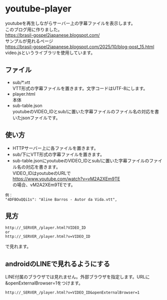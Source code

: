 # youtube-player
youtubeを再生しながらサーバー上の字幕ファイルを表示します。  
このブログ用に作りました。  
https://brasil-gospel2japanese.blogspot.com/  
サンプルが見れるページ  
https://brasil-gospel2japanese.blogspot.com/2025/10/blog-post_15.html  
video.jsというライブラリを使用しています。
## ファイル
- sub/*.vtt  
VTT形式の字幕ファイルを置きます。文字コードはUTF-8にします。
- player.html  
本体
- sub-table.json  
youtubeのVIDEO_IDとsub/に置いた字幕ファイルのファイル名の対応を書いたjsonファイルです。  

## 使い方
- HTTPサーバー上に各ファイルを置きます。
- sub/下にVTT形式の字幕ファイルを置きます。
- sub-table.jsonにyoutubeのVIDEO_IDとsub/に置いた字幕ファイルのファイル名の対応を書きます。  
VIDEO_IDはyoutubeのURLで  
https://www.youtube.com/watch?v=vM2A2XEm9TE  
の場合、vM2A2XEm9TEです。
```
例：
"4DFBOuQQi1s": "Aline Barros - Autor da Vida.vtt",
```

## 見方
```
http://_SERVER_/player.html?VIDEO_ID  
or
http://_SERVER_/player.html?v=VIDEO_ID  
```
で見れます。    

## androidのLINEで見れるようにする
LINE付属のブラウザでは見れません。外部ブラウザを指定します。URLに&openExternalBrowser=1をつけます。
```
http://_SERVER_/player.html?v=VIDEO_ID&openExternalBrowser=1
```

